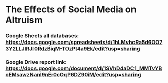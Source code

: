 # The Effects of Social Media on Altruism
### Google Sheets all databases: https://docs.google.com/spreadsheets/d/1hLMvhcRa5d6OO73Y2LLJIRJI0RdzBiqM-T0zPt4a9Ek/edit?usp=sharing

### Google Drive report link: https://docs.google.com/document/d/1SVhD4aDC1_MMTvYBoEMsawzNanI9nEr0cOqP6DZ90iM/edit?usp=sharing
